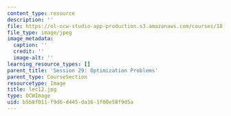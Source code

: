 ```yaml
---
content_type: resource
description: ''
file: https://ol-ocw-studio-app-production.s3.amazonaws.com/courses/18-01sc-single-variable-calculus-fall-2010/b5b8f011f9d6d445da161f00e58f9d5a_lec12.jpg
file_type: image/jpeg
image_metadata:
  caption: ''
  credit: ''
  image-alt: ''
learning_resource_types: []
parent_title: 'Session 29: Optimization Problems'
parent_type: CourseSection
resourcetype: Image
title: lec12.jpg
type: OCWImage
uid: b5b8f011-f9d6-d445-da16-1f00e58f9d5a
---
```

